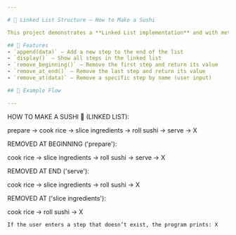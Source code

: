 ```yaml
---

# 🍣 Linked List Structure – How to Make a Sushi

This project demonstrates a **Linked List implementation** and with methods to remove nodes from the **beginning**, **end**, or a **specific step** in the process.

## 🧠 Features
- `append(data)` – Add a new step to the end of the list  
- `display()` – Show all steps in the linked list  
- `remove_beginning()` – Remove the first step and return its value  
- `remove_at_end()` – Remove the last step and return its value  
- `remove_at(data)` – Remove a specific step by name (user input)

## 🧩 Example Flow

---
```


HOW TO MAKE A SUSHI 🍣 (LINKED LIST):

prepare -> cook rice -> slice ingredients -> roll sushi -> serve -> X

REMOVED AT BEGINNING ('prepare'):

cook rice -> slice ingredients -> roll sushi -> serve -> X

REMOVED AT END ('serve'):

cook rice -> slice ingredients -> roll sushi -> X

REMOVED AT ('slice ingredients'):

cook rice -> roll sushi -> X

```
If the user enters a step that doesn’t exist, the program prints: X
```

